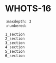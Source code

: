 # WHOTS-16  

```{toctree} 
:maxdepth: 3
:numbered:

1_section
2_section
3_section
4_section
5_section
6_section

```
